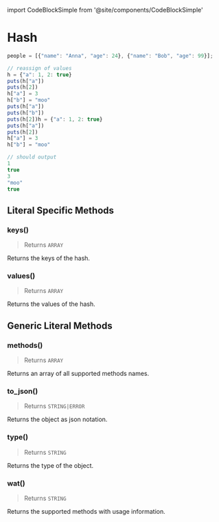import CodeBlockSimple from '@site/components/CodeBlockSimple'

# Hash




```js
people = [{"name": "Anna", "age": 24}, {"name": "Bob", "age": 99}];

// reassign of values
h = {"a": 1, 2: true}
puts(h["a"])
puts(h[2])
h["a"] = 3
h["b"] = "moo"
puts(h["a"])
puts(h["b"])
puts(h[2])h = {"a": 1, 2: true}
puts(h["a"])
puts(h[2])
h["a"] = 3
h["b"] = "moo"

// should output
1
true
3
"moo"
true

```

## Literal Specific Methods

### keys()
> Returns `ARRAY`

Returns the keys of the hash.


<CodeBlockSimple input='{"a": "1", "b": "2"}.keys()
' output='["a", "b"]
' />


### values()
> Returns `ARRAY`

Returns the values of the hash.


<CodeBlockSimple input='{"a": "1", "b": "2"}.values()
' output='["1", "2"]
' />



## Generic Literal Methods

### methods()
> Returns `ARRAY`

Returns an array of all supported methods names.


<CodeBlockSimple input='"test".methods()
' output='["upcase", "find", "format", "reverse", "split", "replace", "strip!", "count", "reverse!", "lines", "downcase!", "upcase!", "size", "plz_i", "strip", "downcase"]
' />


### to_json()
> Returns `STRING|ERROR`

Returns the object as json notation.


<CodeBlockSimple input='a = {"test": 1234}
a.to_json()
' output='{"test": 1234}
"{\"test\":1234}"
' />


### type()
> Returns `STRING`

Returns the type of the object.


<CodeBlockSimple input='"test".type()
' output='"STRING"
' />


### wat()
> Returns `STRING`

Returns the supported methods with usage information.


<CodeBlockSimple input='true.wat()
' output='"BOOLEAN supports the following methods:
  plz_s()"
' />


